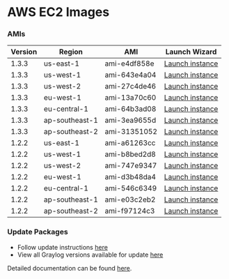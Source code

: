 AWS EC2 Images
==============

### AMIs

| Version | Region | AMI | Launch Wizard |
|---------|--------|-----|-------------|
| 1.3.3  | us-east-1 | ami-e4df858e | [Launch instance](https://console.aws.amazon.com/ec2/v2/home?region=us-east-1#LaunchInstanceWizard:ami=ami-e4df858e) |
| 1.3.3  | us-west-1 | ami-643e4a04 | [Launch instance](https://console.aws.amazon.com/ec2/v2/home?region=us-west-1#LaunchInstanceWizard:ami=ami-643e4a04) |
| 1.3.3  | us-west-2 | ami-27c4de46 | [Launch instance](https://console.aws.amazon.com/ec2/v2/home?region=us-west-1#LaunchInstanceWizard:ami=ami-27c4de46) |
| 1.3.3  | eu-west-1 | ami-13a70c60 | [Launch instance](https://console.aws.amazon.com/ec2/v2/home?region=eu-west-1#LaunchInstanceWizard:ami=ami-13a70c60) |
| 1.3.3  | eu-central-1 | ami-64b3ad08 | [Launch instance](https://console.aws.amazon.com/ec2/v2/home?region=eu-central-1#LaunchInstanceWizard:ami=ami-64b3ad08) |
| 1.3.3  | ap-southeast-1 | ami-3ea9655d | [Launch instance](https://console.aws.amazon.com/ec2/v2/home?region=ap-southeast-1#LaunchInstanceWizard:ami=ami-3ea9655d) |
| 1.3.3  | ap-southeast-2 | ami-31351052 | [Launch instance](https://console.aws.amazon.com/ec2/v2/home?region=ap-southeast-2#LaunchInstanceWizard:ami=ami-31351052) |
| 1.2.2  | us-east-1 | ami-a61263cc | [Launch instance](https://console.aws.amazon.com/ec2/v2/home?region=us-east-1#LaunchInstanceWizard:ami=ami-a61263cc) |
| 1.2.2  | us-west-1 | ami-b8bed2d8 | [Launch instance](https://console.aws.amazon.com/ec2/v2/home?region=us-west-1#LaunchInstanceWizard:ami=ami-b8bed2d8) |
| 1.2.2  | us-west-2 | ami-747e9347 | [Launch instance](https://console.aws.amazon.com/ec2/v2/home?region=us-west-2#LaunchInstanceWizard:ami=ami-747e9347) |
| 1.2.2  | eu-west-1 | ami-d3b48da4 | [Launch instance](https://console.aws.amazon.com/ec2/v2/home?region=eu-west-1#LaunchInstanceWizard:ami=ami-d3b48da4) |
| 1.2.2  | eu-central-1 | ami-546c6349 | [Launch instance](https://console.aws.amazon.com/ec2/v2/home?region=eu-central-1#LaunchInstanceWizard:ami=ami-546c6349) |
| 1.2.2  | ap-southeast-1 | ami-e03c2eb2 | [Launch instance](https://console.aws.amazon.com/ec2/v2/home?region=ap-southeast-1#LaunchInstanceWizard:ami=ami-e03c2eb2) |
| 1.2.2  | ap-southeast-2 | ami-f97124c3 | [Launch instance](https://console.aws.amazon.com/ec2/v2/home?region=ap-southeast-2#LaunchInstanceWizard:ami=ami-f97124c3) |


### Update Packages

  * Follow update instructions [here](http://docs.graylog.org/en/1.2/pages/installation/graylog_ctl.html#upgrade-graylog)
  * View all Graylog versions available for update [here](https://packages.graylog2.org/omnibus)

Detailed documentation can be found [here](http://docs.graylog.org/en/latest/pages/installation/aws.html).
